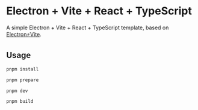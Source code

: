 # Electron + Vite + React + TypeScript

A simple Electron + Vite + React + TypeScript template, based on [Electron⚡️Vite](https://electron-vite.github.io).

## Usage

```bash
pnpm install

pnpm prepare

pnpm dev

pnpm build
```
